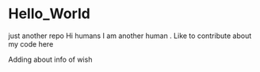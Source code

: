 # Hello_World
just another repo
Hi humans
I am another human . Like to contribute about my code here

Adding about info of wish
